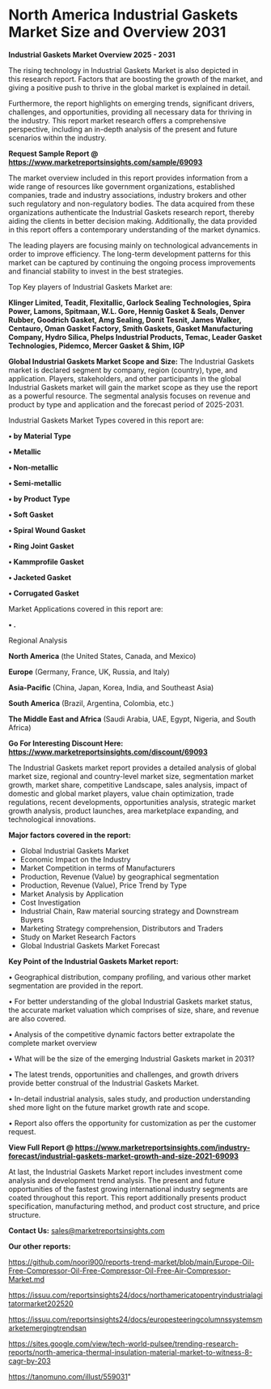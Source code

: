 # North America Industrial Gaskets Market Size and Overview 2031

<Strong> Industrial Gaskets Market Overview 2025 - 2031</strong>

The rising technology in Industrial Gaskets Market is also depicted in this research report. Factors that are boosting the growth of the market, and giving a positive push to thrive in the global market is explained in detail.

Furthermore, the report highlights on emerging trends, significant drivers, challenges, and opportunities, providing all necessary data for thriving in the industry. This report market research offers a comprehensive perspective, including an in-depth analysis of the present and future scenarios within the industry.

<strong>Request Sample Report @ <a href=https://www.marketreportsinsights.com/sample/69093>https://www.marketreportsinsights.com/sample/69093</a></strong>

The market overview included in this report provides information from a wide range of resources like government organizations, established companies, trade and industry associations, industry brokers and other such regulatory and non-regulatory bodies. The data acquired from these organizations authenticate the Industrial Gaskets research report, thereby aiding the clients in better decision making. Additionally, the data provided in this report offers a contemporary understanding of the market dynamics.

The leading players are focusing mainly on technological advancements in order to improve efficiency. The long-term development patterns for this market can be captured by continuing the ongoing process improvements and financial stability to invest in the best strategies.

Top Key players of Industrial Gaskets Market are:

<strong>Klinger Limited, Teadit, Flexitallic, Garlock Sealing Technologies, Spira Power, Lamons, Spitmaan, W.L. Gore, Hennig Gasket & Seals, Denver Rubber, Goodrich Gasket, Amg Sealing, Donit Tesnit, James Walker, Centauro, Oman Gasket Factory, Smith Gaskets, Gasket Manufacturing Company, Hydro Silica, Phelps Industrial Products, Temac, Leader Gasket Technologies, Pidemco, Mercer Gasket & Shim, IGP</strong>

<strong><b>Global Industrial Gaskets Market Scope and Size:</b></strong>
The Industrial Gaskets market is declared segment by company, region (country), type, and application. Players, stakeholders, and other participants in the global Industrial Gaskets market will gain the market scope as they use the report as a powerful resource. The segmental analysis focuses on revenue and product by type and application and the forecast period of 2025-2031.

Industrial Gaskets Market Types covered in this report are:

<strong>• by Material Type

• Metallic

• Non-metallic

• Semi-metallic

• by Product Type

• Soft Gasket

• Spiral Wound Gasket

• Ring Joint Gasket

• Kammprofile Gasket

• Jacketed Gasket

• Corrugated Gasket</strong>

Market Applications covered in this report are:

<strong>• .</strong> 

Regional Analysis

<strong>North America</strong> (the United States, Canada, and Mexico)

<strong>Europe</strong> (Germany, France, UK, Russia, and Italy)

<strong>Asia-Pacific</strong> (China, Japan, Korea, India, and Southeast Asia)

<strong>South America</strong> (Brazil, Argentina, Colombia, etc.)

<strong>The Middle East and Africa</strong> (Saudi Arabia, UAE, Egypt, Nigeria, and South Africa)

<strong>Go For Interesting Discount Here: <a href=https://www.marketreportsinsights.com/discount/69093>https://www.marketreportsinsights.com/discount/69093</a></strong>

The Industrial Gaskets market report provides a detailed analysis of global market size, regional and country-level market size, segmentation market growth, market share, competitive Landscape, sales analysis, impact of domestic and global market players, value chain optimization, trade regulations, recent developments, opportunities analysis, strategic market growth analysis, product launches, area marketplace expanding, and technological innovations.

<strong><b>Major factors covered in the report:</b></strong>
<ul>
  <li>Global Industrial Gaskets Market </li>
  <li>Economic Impact on the Industry</li>
  <li>Market Competition in terms of Manufacturers</li>
  <li>Production, Revenue (Value) by geographical segmentation</li>
  <li>Production, Revenue (Value), Price Trend by Type</li>
  <li>Market Analysis by Application</li>
  <li>Cost Investigation</li>
  <li>Industrial Chain, Raw material sourcing strategy and Downstream Buyers</li>
  <li>Marketing Strategy comprehension, Distributors and Traders</li>
  <li>Study on Market Research Factors</li>
  <li>Global Industrial Gaskets Market Forecast</li>
</ul>

<strong><b>Key Point of the Industrial Gaskets Market report:</b></strong>

• Geographical distribution, company profiling, and various other market segmentation are provided in the report.

• For better understanding of the global Industrial Gaskets market status, the accurate market valuation which comprises of size, share, and revenue are also covered.

• Analysis of the competitive dynamic factors better extrapolate the complete market overview

• What will be the size of the emerging Industrial Gaskets market in 2031?

• The latest trends, opportunities and challenges, and growth drivers provide better construal of the Industrial Gaskets Market.

• In-detail industrial analysis, sales study, and production understanding shed more light on the future market growth rate and scope.

• Report also offers the opportunity for customization as per the customer request.

<strong><b>View Full Report @ <a href=https://www.marketreportsinsights.com/industry-forecast/industrial-gaskets-market-growth-and-size-2021-69093>https://www.marketreportsinsights.com/industry-forecast/industrial-gaskets-market-growth-and-size-2021-69093</a></b></strong>


At last, the Industrial Gaskets Market report includes investment come analysis and development trend analysis. The present and future opportunities of the fastest growing international industry segments are coated throughout this report. This report additionally presents product specification, manufacturing method, and product cost structure, and price structure.

<strong>Contact Us:</strong>
sales@marketreportsinsights.com

<strong>Our other reports:</strong>

<a href=https://github.com/noori900/reports-trend-market/blob/main/Europe-Oil-Free-Compressor-Oil-Free-Compressor-Oil-Free-Air-Compressor-Market.md>https://github.com/noori900/reports-trend-market/blob/main/Europe-Oil-Free-Compressor-Oil-Free-Compressor-Oil-Free-Air-Compressor-Market.md</a>

<a href=https://issuu.com/reportsinsights24/docs/northamericatopentryindustrialagitatormarket202520>https://issuu.com/reportsinsights24/docs/northamericatopentryindustrialagitatormarket202520</a>

<a href=https://issuu.com/reportsinsights24/docs/europesteeringcolumnssystemsmarketemergingtrendsan>https://issuu.com/reportsinsights24/docs/europesteeringcolumnssystemsmarketemergingtrendsan</a>

<a href=https://sites.google.com/view/tech-world-pulsee/trending-research-reports/north-america-thermal-insulation-material-market-to-witness-8-cagr-by-203>https://sites.google.com/view/tech-world-pulsee/trending-research-reports/north-america-thermal-insulation-material-market-to-witness-8-cagr-by-203</a>

<a href=https://tanomuno.com/illust/559031>https://tanomuno.com/illust/559031</a>"

